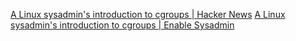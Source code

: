 
[A Linux sysadmin's introduction to cgroups | Hacker News](https://news.ycombinator.com/item?id=25008941)
[A Linux sysadmin's introduction to cgroups | Enable Sysadmin](https://www.redhat.com/sysadmin/cgroups-part-one)
